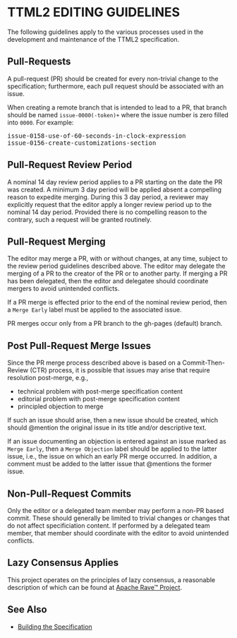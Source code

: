 # TTML2 EDITING GUIDELINES

The following guidelines apply to the various processes used in the development and maintenance of the TTML2 specification.

## Pull-Requests

A pull-request (PR) should be created for every non-trivial change to the specification; furthermore, each pull request should be associated with an issue.

When creating a remote branch that is intended to lead to a PR, that branch should be named ``issue-0000(-token)+`` where the issue number is zero filled into ``0000``. For example:

<pre>
issue-0158-use-of-60-seconds-in-clock-expression
issue-0156-create-customizations-section
</pre>

## Pull-Request Review Period

A nominal 14 day review period applies to a PR starting on the date the PR was created. A minimum 3 day period will be applied absent a compelling reason to expedite merging. During this 3 day period, a reviewer may explicitly request that the editor apply a longer review period up to the nominal 14 day period. Provided there is no compelling reason to the contrary, such a request will be granted routinely.

## Pull-Request Merging

The editor may merge a PR, with or without changes, at any time, subject to the review period guidelines described above. The editor may delegate the merging of a PR to the creator of the PR or to another party. If merging a PR has been delegated, then the editor and delegatee should coordinate mergers to avoid unintended conflicts.

If a PR merge is effected prior to the end of the nominal review period, then a ``Merge Early`` label must be applied to the associated issue.

PR merges occur only from a PR branch to the gh-pages (default) branch.

## Post Pull-Request Merge Issues

Since the PR merge process described above is based on a Commit-Then-Review (CTR) process, it is possible that issues may arise that require resolution post-merge, e.g.,

* technical problem with post-merge specification content
* editorial problem with post-merge specification content
* principled objection to merge

If such an issue should arise, then a new issue should be created, which should @mention the original issue in its title and/or descriptive text.

If an issue documenting an objection is entered against an issue marked as ``Merge Early``, then a ``Merge Objection`` label should be applied to the latter issue, i.e., the issue on which an early PR merge occurred. In addition, a comment must be added to the latter issue that @mentions the former issue.

## Non-Pull-Request Commits

Only the editor or a delegated team member may perform a non-PR based commit. These should generally be limited to trivial changes or changes that do not affect specificiation content. If performed by a delegated team member, that member should coordinate with the editor to avoid unintended conflicts.

## Lazy Consensus Applies

This project operates on the principles of lazy consensus, a reasonable description of which can be found at
[Apache Rave™ Project](https://rave.apache.org/docs/governance/lazyConsensus.html).

## See Also

* [Building the Specification](spec/README.md)
